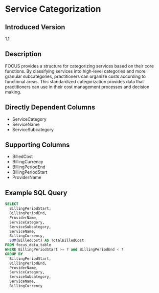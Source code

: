 # Service Categorization

## Introduced Version

1.1

## Description

FOCUS provides a structure for categorizing services based on their core functions. By classifying services into high-level categories and more granular subcategories, practitioners can organize costs according to functional areas. This standardized categorization provides data that practitioners can use in their cost management processes and decision making.

## Directly Dependent Columns

* ServiceCategory
* ServiceName
* ServiceSubcategory

## Supporting Columns

* BilledCost
* BillingCurrency
* BillingPeriodEnd
* BillingPeriodStart
* ProviderName

## Example SQL Query

```sql
SELECT
  BillingPeriodStart,
  BillingPeriodEnd,
  ProviderName,
  ServiceCategory,
  ServiceSubcategory,
  ServiceName,
  BillingCurrency,
  SUM(BilledCost) AS TotalBilledCost
FROM focus_data_table
WHERE BillingPeriodStart >= ? and BillingPeriodEnd < ?
GROUP BY
  BillingPeriodStart,
  BillingPeriodEnd,
  ProviderName,
  ServiceCategory,
  ServiceSubcategory,
  ServiceName,
  BillingCurrency
```
